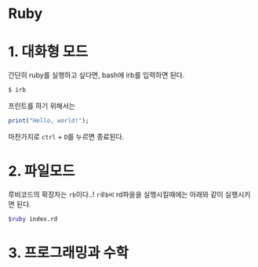# Ruby

# 1. 대화형 모드

간단히 ruby를 실행하고 싶다면, bash에 irb를 입력하면 된다.

```bash
$ irb
```

프린트를 하기 위해서는

```ruby
print("Hello, world!");
```

마찬가지로 `ctrl` + `D`를 누르면 종료된다.

# 2. 파일모드

루비코드의 확장자는 `rb`이다..! `r루b비`
rd파을을 실행시킬때에는 아래와 같이 실행시키면 된다.

```bash
$ruby index.rd
```

# 3. 프로그래밍과 수학





